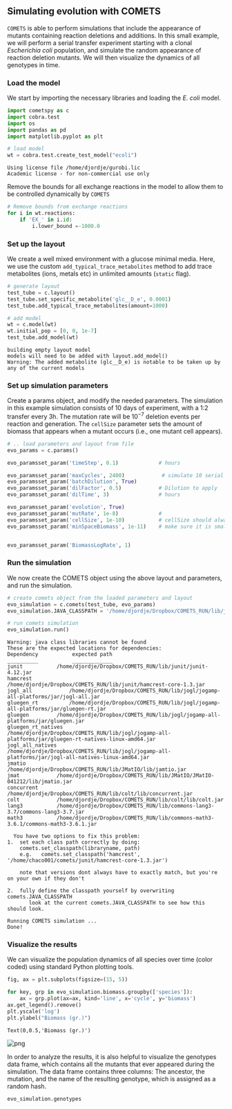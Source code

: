 ## Simulating evolution with COMETS

`COMETS` is able to perform simulations that include the appearance of mutants containing reaction deletions and additions. In this small example, we will perform a serial transfer experiment starting with a clonal *Escherichia coli* population, and simulate the random appearance of reaction deletion mutants. We will then visualize the dynamics of all genotypes in time.

### Load the model
We start by importing the necessary libraries and loading the *E. coli* model. 


```python
import cometspy as c
import cobra.test
import os
import pandas as pd
import matplotlib.pyplot as plt

# load model 
wt = cobra.test.create_test_model("ecoli")
```

    Using license file /home/djordje/gurobi.lic
    Academic license - for non-commercial use only


Remove the bounds for all exchange reactions in the model to allow them to be controlled dynamically by `COMETS` 


```python
# Remove bounds from exchange reactions
for i in wt.reactions:
    if 'EX_' in i.id:
        i.lower_bound =-1000.0
```

### Set up the layout 
We create a well mixed environment with a glucose minimal media. Here, we use the custom `add_typical_trace_metabolites` method to add trace metabolites (ions, metals etc) in unlimited amounts (`static` flag).


```python
# generate layout
test_tube = c.layout()
test_tube.set_specific_metabolite('glc__D_e', 0.0001)
test_tube.add_typical_trace_metabolites(amount=1000)

# add model
wt = c.model(wt)
wt.initial_pop = [0, 0, 1e-7]
test_tube.add_model(wt)
```

    building empty layout model
    models will need to be added with layout.add_model()
    Warning: The added metabolite (glc__D_e) is notable to be taken up by any of the current models


### Set up simulation parameters
Create a params object, and modify the needed parameters. The simulation in this example simulation consists of 10 days of experiment, with a 1:2 transfer every 3h. The mutation rate will be $10^{-7}$ deletion events per reaction and generation. The `cellSize` parameter sets the amount of biomass that appears when a mutant occurs (i.e., one mutant cell appears).


```python
# .. load parameters and layout from file
evo_params = c.params()

evo_paramsset_param('timeStep', 0.1)             # hours

evo_paramsset_param('maxCycles', 2400)            # simulate 10 serial transfers of 24h each (timeStep = 0.1)
evo_paramsset_param('batchDilution', True)
evo_paramsset_param('dilFactor', 0.5)            # Dilution to apply
evo_paramsset_param('dilTime', 3)                # hours

evo_paramsset_param('evolution', True)
evo_paramsset_param('mutRate', 1e-8)             # 
evo_paramsset_param('cellSize', 1e-10)           # cellSize should always be larger than maxSpaceBiomass
evo_paramsset_param('minSpaceBiomass', 1e-11)    # make sure it is smaller than cell size!


evo_paramsset_param('BiomassLogRate', 1)
```

### Run the simulation
We now create the COMETS object using the above layout and parameters, and run the simulation. 


```python
# create comets object from the loaded parameters and layout 
evo_simulation = c.comets(test_tube, evo_params)
evo_simulation.JAVA_CLASSPATH = '/home/djordje/Dropbox/COMETS_RUN/lib/jmatio.jar:/home/djordje/Dropbox/COMETS_RUN/lib/jdistlib-0.4.5-bin.jar:/home/djordje/Dropbox/COMETS_RUN/lib/commons-math3-3.6.1.jar:/home/djordje/Dropbox/COMETS_RUN/lib/commons-lang3-3.9.jar:/home/djordje/Dropbox/COMETS_RUN/lib/colt.jar:/home/djordje/Dropbox/COMETS_RUN/lib/concurrent.jar:/home/djordje/Dropbox/COMETS_RUN/bin/comets_2.9.3.jar:/opt/gurobi901/linux64/lib/gurobi.jar'

# run comets simulation
evo_simulation.run()
```

    Warning: java class libraries cannot be found
    These are the expected locations for dependencies:
    Dependency 			 expected path
    __________ 			 _____________
    junit			/home/djordje/Dropbox/COMETS_RUN/lib/junit/junit-4.12.jar
    hamcrest			/home/djordje/Dropbox/COMETS_RUN/lib/junit/hamcrest-core-1.3.jar
    jogl_all			/home/djordje/Dropbox/COMETS_RUN/lib/jogl/jogamp-all-platforms/jar/jogl-all.jar
    gluegen_rt			/home/djordje/Dropbox/COMETS_RUN/lib/jogl/jogamp-all-platforms/jar/gluegen-rt.jar
    gluegen			/home/djordje/Dropbox/COMETS_RUN/lib/jogl/jogamp-all-platforms/jar/gluegen.jar
    gluegen_rt_natives			/home/djordje/Dropbox/COMETS_RUN/lib/jogl/jogamp-all-platforms/jar/gluegen-rt-natives-linux-amd64.jar
    jogl_all_natives			/home/djordje/Dropbox/COMETS_RUN/lib/jogl/jogamp-all-platforms/jar/jogl-all-natives-linux-amd64.jar
    jmatio			/home/djordje/Dropbox/COMETS_RUN/lib/JMatIO/lib/jamtio.jar
    jmat			/home/djordje/Dropbox/COMETS_RUN/lib/JMatIO/JMatIO-041212/lib/jmatio.jar
    concurrent			/home/djordje/Dropbox/COMETS_RUN/lib/colt/lib/concurrent.jar
    colt			/home/djordje/Dropbox/COMETS_RUN/lib/colt/lib/colt.jar
    lang3			/home/djordje/Dropbox/COMETS_RUN/lib/commons-lang3-3.7/commons-lang3-3.7.jar
    math3			/home/djordje/Dropbox/COMETS_RUN/lib/commons-math3-3.6.1/commons-math3-3.6.1.jar
    
      You have two options to fix this problem:
    1.  set each class path correctly by doing:
        comets.set_classpath(libraryname, path)
        e.g.   comets.set_classpath('hamcrest', '/home/chaco001/comets/junit/hamcrest-core-1.3.jar')
    
        note that versions dont always have to exactly match, but you're on your own if they don't
    
    2.  fully define the classpath yourself by overwriting comets.JAVA_CLASSPATH
           look at the current comets.JAVA_CLASSPATH to see how this should look.
    
    Running COMETS simulation ...
    Done!


### Visualize the results 
We can visualize the population dynamics of all species over time (color coded) using standard Python plotting tools.


```python
fig, ax = plt.subplots(figsize=(15, 5))

for key, grp in evo_simulation.biomass.groupby(['species']):
    ax = grp.plot(ax=ax, kind='line', x='cycle', y='biomass')
ax.get_legend().remove()
plt.yscale('log')
plt.ylabel("Biomass (gr.)")
```




    Text(0,0.5,'Biomass (gr.)')




![png](output_11_1.png)


In order to analyze the results, it is also helpful to visualize the genotypes data frame, which contains all the mutants that ever appeared during the simulation. The data frame contains three columns: The ancestor, the mutation, and the name of the resulting genotype, which is assigned as a random hash.


```python
evo_simulation.genotypes
```
